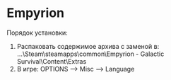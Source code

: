 # Empyrion
Порядок установки:
1. Распаковать содержимое архива с заменой в:
...\Steam\steamapps\common\Empyrion - Galactic Survival\Content\Extras
2. В игре:
OPTIONS —> Misc —> Language
